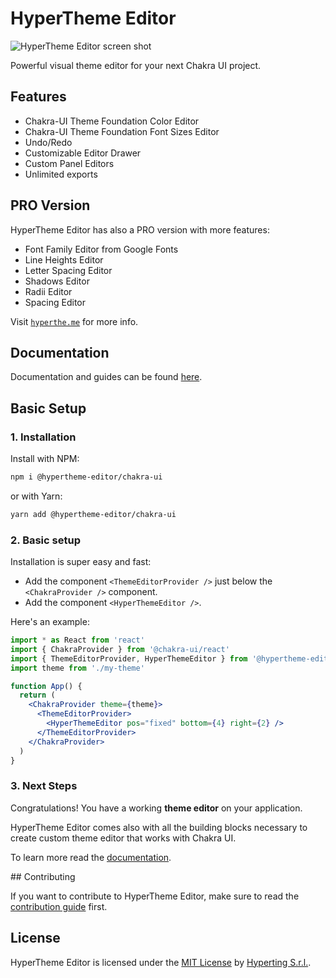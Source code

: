 # HyperTheme Editor

![HyperTheme Editor screen shot](https://www.hyperthe.me/images/social-banner.jpg)

Powerful visual theme editor for your next Chakra UI project.

## Features

- Chakra-UI Theme Foundation Color Editor
- Chakra-UI Theme Foundation Font Sizes Editor
- Undo/Redo
- Customizable Editor Drawer
- Custom Panel Editors
- Unlimited exports


## PRO Version

HyperTheme Editor has also a PRO version with more features:
- Font Family Editor from Google Fonts
- Line Heights Editor
- Letter Spacing Editor
- Shadows Editor
- Radii Editor
- Spacing Editor

Visit [`hyperthe.me`](https://hyperthe.me) for more info.

## Documentation

Documentation and guides can be found [here](https://hyperthe.me/documentation).

## Basic Setup
### 1. Installation

Install with NPM:

```bash
npm i @hypertheme-editor/chakra-ui
```

or with Yarn:

```bash
yarn add @hypertheme-editor/chakra-ui
```

### 2. Basic setup

Installation is super easy and fast:

- Add the component `<ThemeEditorProvider />` just below the `<ChakraProvider />` component.
- Add the component `<HyperThemeEditor />`.

Here's an example:

```jsx
import * as React from 'react'
import { ChakraProvider } from '@chakra-ui/react'
import { ThemeEditorProvider, HyperThemeEditor } from '@hypertheme-editor/chakra-ui'
import theme from './my-theme'

function App() {
  return (
    <ChakraProvider theme={theme}>
      <ThemeEditorProvider>
        <HyperThemeEditor pos="fixed" bottom={4} right={2} />
      </ThemeEditorProvider>
    </ChakraProvider>
  )
}
```

### 3. Next Steps

Congratulations! You have a working **theme editor** on your application.

HyperTheme Editor comes also with all the building blocks necessary to create custom theme editor that works with Chakra UI.

To learn more read the [documentation](https://hyperthe.me/documentation).

## Contributing

If you want to contribute to HyperTheme Editor, make sure to read the [contribution guide](CONTRIBUTING.md) first.

## License

HyperTheme Editor is licensed under the [MIT License](https://github.com/Hyperting/hypertheme-editor/blob/main/LICENSE) by [Hyperting S.r.l.](https://hyperting.com).
